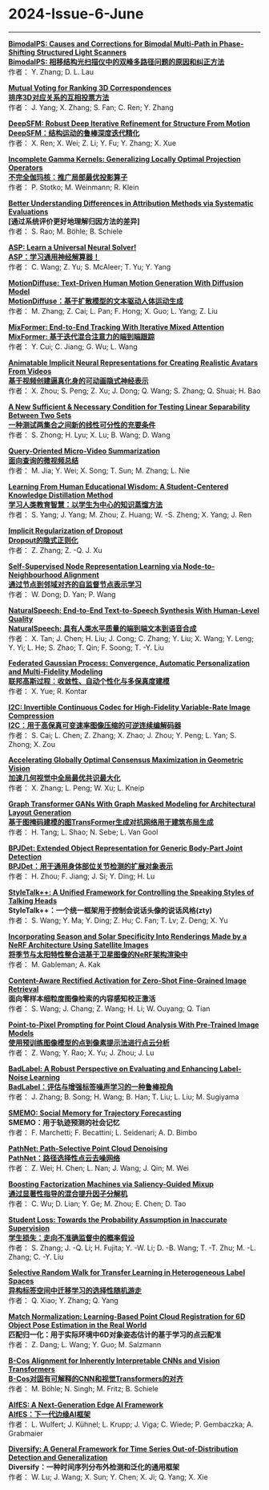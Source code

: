 # 2024-Issue-6-June
****
**[	BimodalPS: Causes and Corrections for Bimodal Multi-Path in Phase-Shifting Structured Light Scanners	](	https://ieeexplore.ieee.org/stamp/stamp.jsp?arnumber=9889210	)**  
**[BimodalPS: 相移结构光扫描仪中的双峰多路径问题的原因和纠正方法](https://mp.weixin.qq.com/s/iiTYNxKV1ekFQsrnsmN5xg)**  
作者：	Y. Zhang; D. L. Lau

**[	Mutual Voting for Ranking 3D Correspondences	](	https://ieeexplore.ieee.org/stamp/stamp.jsp?arnumber=10105460	)**  
**[排序3D对应关系的互相投票方法](https://mp.weixin.qq.com/s/i4UkC8El1XW9ahn-EpYw0w)**  
作者：	J. Yang; X. Zhang; S. Fan; C. Ren; Y. Zhang

**[	DeepSFM: Robust Deep Iterative Refinement for Structure From Motion	](	https://ieeexplore.ieee.org/stamp/stamp.jsp?arnumber=10241282	)**  
**[DeepSFM：结构运动的鲁棒深度迭代精化](https://mp.weixin.qq.com/s/-9_Yx8yRl4TBLhV4sQYzBw)**  
作者：	X. Ren; X. Wei; Z. Li; Y. Fu; Y. Zhang; X. Xue

**[	Incomplete Gamma Kernels: Generalizing Locally Optimal Projection Operators	](	https://ieeexplore.ieee.org/stamp/stamp.jsp?arnumber=10380761	)**  
**[不完全伽玛核：推广局部最优投影算子](https://mp.weixin.qq.com/s/INgGtZj8qKcCpSJt387-PQ)**  
作者：	P. Stotko; M. Weinmann; R. Klein  

**[	Better Understanding Differences in Attribution Methods via Systematic Evaluations	](	https://ieeexplore.ieee.org/stamp/stamp.jsp?arnumber=10398493	)**  
**[通过系统评价更好地理解归因方法的差异]**  
作者：	S. Rao; M. Böhle; B. Schiele

**[	ASP: Learn a Universal Neural Solver!	](	https://ieeexplore.ieee.org/stamp/stamp.jsp?arnumber=10387785	)**  
**[ASP：学习通用神经解算器！](https://mp.weixin.qq.com/s/BlJq93J3UN4gyurVLoWosA)**  
作者：	C. Wang; Z. Yu; S. McAleer; T. Yu; Y. Yang

**[	MotionDiffuse: Text-Driven Human Motion Generation With Diffusion Model	](	https://ieeexplore.ieee.org/stamp/stamp.jsp?arnumber=10416192	)**  
**[MotionDiffuse：基于扩散模型的文本驱动人体运动生成](https://mp.weixin.qq.com/s/LxK57GfkNIRIgsREgXIhCg)**  
作者：	M. Zhang; Z. Cai; L. Pan; F. Hong; X. Guo; L. Yang; Z. Liu

**[	MixFormer: End-to-End Tracking With Iterative Mixed Attention	](	https://ieeexplore.ieee.org/stamp/stamp.jsp?arnumber=10380715	)**  
**[MixFormer: 基于迭代混合注意力的端到端跟踪](https://mp.weixin.qq.com/s/rku8k3tyUk6UoeRuC0p77w)**  
作者：	Y. Cui; C. Jiang; G. Wu; L. Wang

**[	Animatable Implicit Neural Representations for Creating Realistic Avatars From Videos	](	https://ieeexplore.ieee.org/stamp/stamp.jsp?arnumber=10401886	)**  
**[基于视频创建逼真化身的可动画隐式神经表示](https://mp.weixin.qq.com/s/uyesxh3MhfQISbY9j7RgMQ)**  
作者：	X. Zhou; S. Peng; Z. Xu; J. Dong; Q. Wang; S. Zhang; Q. Shuai; H. Bao

**[	A New Sufficient & Necessary Condition for Testing Linear Separability Between Two Sets	](	https://ieeexplore.ieee.org/stamp/stamp.jsp?arnumber=10411108	)**  
**[一种测试两集合之间新的线性可分性的充要条件](https://mp.weixin.qq.com/s/-W96iy7cIfn3nW4uyrW82g)**  
作者：	S. Zhong; H. Lyu; X. Lu; B. Wang; D. Wang

**[	Query-Oriented Micro-Video Summarization	](	https://ieeexplore.ieee.org/stamp/stamp.jsp?arnumber=10403941	)**   
**[面向查询的微视频总结](https://mp.weixin.qq.com/s/EsmzxKsExtxxu0LNHdr8wQ)**  
作者：	M. Jia; Y. Wei; X. Song; T. Sun; M. Zhang; L. Nie

**[	Learning From Human Educational Wisdom: A Student-Centered Knowledge Distillation Method	](	https://ieeexplore.ieee.org/stamp/stamp.jsp?arnumber=10400954	)**  
**[学习人类教育智慧：以学生为中心的知识蒸馏方法](https://mp.weixin.qq.com/s/QfsbOI2XDq7FHgmKcZbItQ)**   
作者：	S. Yang; J. Yang; M. Zhou; Z. Huang; W. -S. Zheng; X. Yang; J. Ren

**[	Implicit Regularization of Dropout	](	https://ieeexplore.ieee.org/stamp/stamp.jsp?arnumber=10412142	)**  
**[Dropout的隐式正则化](https://mp.weixin.qq.com/s/YPupGvfL9Xaebu0PeKTTlA)**  
作者：	Z. Zhang; Z. -Q. J. Xu

**[	Self-Supervised Node Representation Learning via Node-to-Neighbourhood Alignment	](	https://ieeexplore.ieee.org/stamp/stamp.jsp?arnumber=10414173	)**  
**[通过节点到邻域对齐的自监督节点表示学习](https://mp.weixin.qq.com/s/u4W_3HdEquAj9fyV-e12Qw)**  
作者：	W. Dong; D. Yan; P. Wang

**[	NaturalSpeech: End-to-End Text-to-Speech Synthesis With Human-Level Quality	](	https://ieeexplore.ieee.org/stamp/stamp.jsp?arnumber=10409539	)**  
**[NaturalSpeech: 具有人类水平质量的端到端文本到语音合成](https://mp.weixin.qq.com/s/K6rJBfY8Nt8SbM74CovvAA)**  
作者：	X. Tan; J. Chen; H. Liu; J. Cong; C. Zhang; Y. Liu; X. Wang; Y. Leng; Y. Yi; L. He; S. Zhao; T. Qin; F. Soong; T. -Y. Liu

**[	Federated Gaussian Process: Convergence, Automatic Personalization and Multi-Fidelity Modeling	](	https://ieeexplore.ieee.org/stamp/stamp.jsp?arnumber=10402074	)**  
**[联邦高斯过程：收敛性、自动个性化与多保真度建模](https://mp.weixin.qq.com/s/dSrreD13g7liWgV7JRBHkQ)**  
作者：	X. Yue; R. Kontar

**[	I2C: Invertible Continuous Codec for High-Fidelity Variable-Rate Image Compression	](	https://ieeexplore.ieee.org/stamp/stamp.jsp?arnumber=10411123	)**  
**[I2C：用于高保真可变速率图像压缩的可逆连续编解码器](https://mp.weixin.qq.com/s/XjEv1ChcPCrduWj1pU-lsg)**  
作者：	S. Cai; L. Chen; Z. Zhang; X. Zhao; J. Zhou; Y. Peng; L. Yan; S. Zhong; X. Zou

**[	Accelerating Globally Optimal Consensus Maximization in Geometric Vision	](	https://ieeexplore.ieee.org/stamp/stamp.jsp?arnumber=10412179	)**  
**[加速几何视觉中全局最优共识最大化](https://mp.weixin.qq.com/s/2WxYTL9h0-CayS3d_dBBGQ)**  
作者：	X. Zhang; L. Peng; W. Xu; L. Kneip

**[	Graph Transformer GANs With Graph Masked Modeling for Architectural Layout Generation	](	https://ieeexplore.ieee.org/stamp/stamp.jsp?arnumber=10401948	)**  
**[基于图掩码建模的图TransFormer生成对抗网络用于建筑布局生成](https://mp.weixin.qq.com/s/EjLgVIXKNr74q_4RTHZK9g)**  
作者：	H. Tang; L. Shao; N. Sebe; L. Van Gool

**[	BPJDet: Extended Object Representation for Generic Body-Part Joint Detection	](	https://ieeexplore.ieee.org/stamp/stamp.jsp?arnumber=10400895	)**  
**[BPJDet：用于通用身体部位关节检测的扩展对象表示](https://mp.weixin.qq.com/s/az_NRSVeOt9cFBTmuXRXHQ)**  
作者：	H. Zhou; F. Jiang; J. Si; Y. Ding; H. Lu

**[	StyleTalk++: A Unified Framework for Controlling the Speaking Styles of Talking Heads	](	https://ieeexplore.ieee.org/stamp/stamp.jsp?arnumber=10413601	)**  
**StyleTalk++：一个统一框架用于控制会说话头像的说话风格(zty)**  
作者：	S. Wang; Y. Ma; Y. Ding; Z. Hu; C. Fan; T. Lv; Z. Deng; X. Yu

**[	Incorporating Season and Solar Specificity Into Renderings Made by a NeRF Architecture Using Satellite Images	](	https://ieeexplore.ieee.org/stamp/stamp.jsp?arnumber=10402002	)**  
**[将季节与太阳特性整合进基于卫星图像的NeRF架构渲染中](https://mp.weixin.qq.com/s/dUNsN7p_3GCyvqcfW3qgpw)**  
作者：	M. Gableman; A. Kak

**[	Content-Aware Rectified Activation for Zero-Shot Fine-Grained Image Retrieval	](	https://ieeexplore.ieee.org/stamp/stamp.jsp?arnumber=10404027	)**  
**面向零样本细粒度图像检索的内容感知校正激活**  
作者：	S. Wang; J. Chang; Z. Wang; H. Li; W. Ouyang; Q. Tian

**[	Point-to-Pixel Prompting for Point Cloud Analysis With Pre-Trained Image Models	](	https://ieeexplore.ieee.org/stamp/stamp.jsp?arnumber=10400940	)**  
**[使用预训练图像模型的点到像素提示法进行点云分析](https://mp.weixin.qq.com/s/R4V9pRLSQJRLaJYB50xb1Q)**  
作者：	Z. Wang; Y. Rao; X. Yu; J. Zhou; J. Lu

**[	BadLabel: A Robust Perspective on Evaluating and Enhancing Label-Noise Learning	](	https://ieeexplore.ieee.org/stamp/stamp.jsp?arnumber=10404058	)**  
**[BadLabel：评估与增强标签噪声学习的一种鲁棒视角](https://mp.weixin.qq.com/s/A-PFEaWyL2hcbz7_AtTScA)**  
作者：	J. Zhang; B. Song; H. Wang; B. Han; T. Liu; L. Liu; M. Sugiyama

**[	SMEMO: Social Memory for Trajectory Forecasting	](	https://ieeexplore.ieee.org/stamp/stamp.jsp?arnumber=10411104	)**  
**SMEMO：用于轨迹预测的社会记忆**  
作者：	F. Marchetti; F. Becattini; L. Seidenari; A. D. Bimbo

**[	PathNet: Path-Selective Point Cloud Denoising	](	https://ieeexplore.ieee.org/stamp/stamp.jsp?arnumber=10409270	)**  
**[PathNet：路径选择性点云去噪网络](https://mp.weixin.qq.com/s/TzZsPlhk4BtFqVR8tQ75_w)**  
作者：	Z. Wei; H. Chen; L. Nan; J. Wang; J. Qin; M. Wei

**[	Boosting Factorization Machines via Saliency-Guided Mixup	](	https://ieeexplore.ieee.org/stamp/stamp.jsp?arnumber=10400846	)**  
**[通过显著性指导的混合提升因子分解机](https://mp.weixin.qq.com/s/7fUiZJkzYC0iDL74yl569g)**   
作者：	C. Wu; D. Lian; Y. Ge; M. Zhou; E. Chen; D. Tao

**[	Student Loss: Towards the Probability Assumption in Inaccurate Supervision	](	https://ieeexplore.ieee.org/stamp/stamp.jsp?arnumber=10412669	)**  
**[学生损失：走向不准确监督中的概率假设](https://mp.weixin.qq.com/s/HOf-H_VNgJ0FGdhvkNKl1Q)**   
作者：	S. Zhang; J. -Q. Li; H. Fujita; Y. -W. Li; D. -B. Wang; T. -T. Zhu; M. -L. Zhang; C. -Y. Liu

**[	Selective Random Walk for Transfer Learning in Heterogeneous Label Spaces	](	https://ieeexplore.ieee.org/stamp/stamp.jsp?arnumber=10416705	)**  
**[异构标签空间中迁移学习的选择性随机游走](https://mp.weixin.qq.com/s/_USCbPXrg3uVw7_fjlA1QQ)**  
作者：	Q. Xiao; Y. Zhang; Q. Yang
  
**[	Match Normalization: Learning-Based Point Cloud Registration for 6D Object Pose Estimation in the Real World	](	https://ieeexplore.ieee.org/stamp/stamp.jsp?arnumber=10402084	)**  
**匹配归一化：用于实际环境中6D对象姿态估计的基于学习的点云配准**   
作者：	Z. Dang; L. Wang; Y. Guo; M. Salzmann  

**[	B-Cos Alignment for Inherently Interpretable CNNs and Vision Transformers	](	https://ieeexplore.ieee.org/stamp/stamp.jsp?arnumber=10401936	)**  
**[B-Cos对固有可解释的CNN和视觉Transformers的对齐](https://mp.weixin.qq.com/s/Q3ILhilaIlc1P7iCWEYwmA)**  
作者：	M. Böhle; N. Singh; M. Fritz; B. Schiele

**[	AIfES: A Next-Generation Edge AI Framework	](	https://ieeexplore.ieee.org/stamp/stamp.jsp?arnumber=10403985	)**  
**[AIfES：下一代边缘AI框架](https://mp.weixin.qq.com/s/iHbReAUnyF0qa0oBFfaUUg)**   
作者：	L. Wulfert; J. Kühnel; L. Krupp; J. Viga; C. Wiede; P. Gembaczka; A. Grabmaier

**[	Diversify: A General Framework for Time Series Out-of-Distribution Detection and Generalization	](	https://ieeexplore.ieee.org/stamp/stamp.jsp?arnumber=10402053	)**  
**Diversify：一种时间序列分布外检测和泛化的通用框架**   
作者：	W. Lu; J. Wang; X. Sun; Y. Chen; X. Ji; Q. Yang; X. Xie
